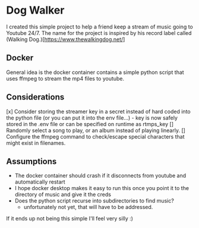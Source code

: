 # Dog Walker

I created this simple project to help a friend keep a stream of music going to Youtube 24/7. The name for the project is inspired by his record label called (Walking Dog.)[https://www.thewalkingdog.net/]

## Docker

General idea is the docker container contains a simple python script that uses ffmpeg to stream the mp4 files to youtube.


## Considerations
[x] Consider storing the streamer key in a secret instead of hard coded into the python file (or you can put it into the env file...)
    - key is now safely stored in the .env file or can be specified on runtime as rtmps_key
[] Randomly select a song to play, or an album instead of playing linearly. 
[] Configure the ffmpeg command to check/escape special characters that might exist in filenames.

## Assumptions
- The docker container should crash if it disconnects from youtube and automatically restart
- I hope docker desktop makes it easy to run this once you point it to the directory of music and give it the creds
- Does the python script recurse into subdirectories to find music?
    - unfortunately not yet, that will have to be addressed. 

If it ends up not being this simple I'll feel very silly :)